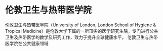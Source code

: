 # 伦敦卫生与热带医学院

伦敦卫生与热带医学院（University of London, London School of Hygiene & Tropical Medicine）是伦敦大学下属的一所顶尖的医学研究生院，专门进行公共卫生及热带医学的教学及研究工作，致力于提升全球健康水平。 伦敦卫生与热带医学院在公共健康领域